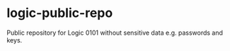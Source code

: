 # logic-public-repo
Public repository for Logic 0101 without sensitive data e.g. passwords and keys.
